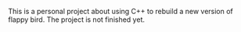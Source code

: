 This is a personal project about using C++ to rebuild a new version of flappy bird. The project is not finished yet.

